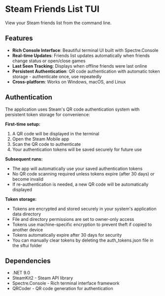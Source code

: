 # Steam Friends List TUI

View your Steam friends list from the command line.

## Features

- **Rich Console Interface**: Beautiful terminal UI built with Spectre.Console
- **Real-time Updates**: Friends list updates automatically when friends change status or open/close games
- **Last Seen Tracking**: Displays when offline friends were last online
- **Persistent Authentication**: QR code authentication with automatic token storage - authenticate once, use repeatedly
- **Cross-platform**: Works on Windows, macOS, and Linux

## Authentication

The application uses Steam's QR code authentication system with persistent token storage for convenience:

**First-time setup:**
1. A QR code will be displayed in the terminal
2. Open the Steam Mobile app
3. Scan the QR code to authenticate
4. Your authentication tokens will be saved securely for future use

**Subsequent runs:**
- The app will automatically use your saved authentication tokens
- No QR code scanning required unless tokens expire (after 30 days) or become invalid
- If re-authentication is needed, a new QR code will be automatically displayed

**Token storage:**
- Tokens are encrypted and stored securely in your system's application data directory
- File and directory permissions are set to owner-only access
- Tokens use machine-specific encryption to prevent theft if copied to another device
- Tokens automatically expire after 30 days for security
- You can manually clear tokens by deleting the auth_tokens.json file in the sftui folder

## Dependencies

- .NET 9.0
- SteamKit2 - Steam API library
- Spectre.Console - Rich terminal interface framework
- QRCoder - QR code generation for authentication
